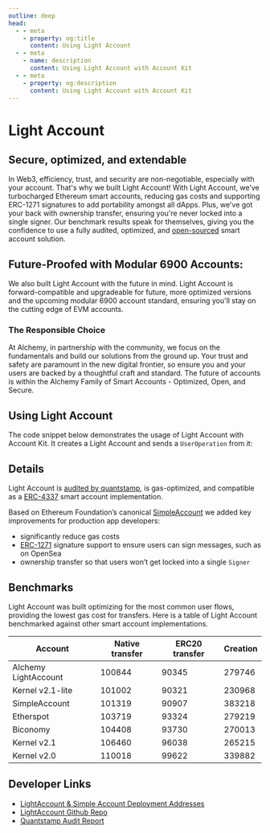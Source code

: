 ```yaml
---
outline: deep
head:
  - - meta
    - property: og:title
      content: Using Light Account
  - - meta
    - name: description
      content: Using Light Account with Account Kit
  - - meta
    - property: og:description
      content: Using Light Account with Account Kit
---
```


# Light Account

## Secure, optimized, and extendable

In Web3, efficiency, trust, and security are non-negotiable, especially with your account. That's why we built Light Account! With Light Account, we’ve turbocharged Ethereum smart accounts, reducing gas costs and supporting ERC-1271 signatures to add portability amongst all dApps. Plus, we've got your back with ownership transfer, ensuring you're never locked into a single signer. Our benchmark results speak for themselves, giving you the confidence to use a fully audited, optimized, and [open-sourced](https://github.com/alchemyplatform/light-account) smart account solution.

## Future-Proofed with Modular 6900 Accounts:

We also built Light Account with the future in mind. Light Account is forward-compatible and upgradeable for future, more optimized versions and the upcoming modular 6900 account standard, ensuring you'll stay on the cutting edge of EVM accounts. 

### The Responsible Choice

At Alchemy, in partnership with the community, we focus on the fundamentals and build our solutions from the ground up. Your trust and safety are paramount in the new digital frontier, so ensure you and your users are backed by a thoughtful craft and standard. The future of accounts is within the Alchemy Family of Smart Accounts - Optimized, Open, and Secure.

## Using Light Account

The code snippet below demonstrates the usage of Light Account with Account Kit. It creates a Light Account and sends a `UserOperation` from it:

<!--@include: ../../getting-started.md{56,68}-->

## Details

Light Account is [audited by quantstamp](https://github.com/alchemyplatform/light-account/blob/main/Quantstamp-Audit.pdf), is gas-optimized, and compatible as a [ERC-4337](https://eips.ethereum.org/EIPS/eip-4337) smart account implementation.

Based on Ethereum Foundation’s canonical [SimpleAccount](https://github.com/eth-infinitism/account-abstraction/blob/develop/contracts/samples/SimpleAccount.sol) we added key improvements for production app developers:

- significantly reduce gas costs
- [ERC-1271](https://eips.ethereum.org/EIPS/eip-1271) signature support to ensure users can sign messages, such as on OpenSea
- ownership transfer so that users won’t get locked into a single `Signer`

## Benchmarks

Light Account was built optimizing for the most common user flows, providing the lowest gas cost for transfers. Here is a table of Light Account benchmarked against other smart account implementations. 

| Account              | Native transfer | ERC20 transfer | Creation |
| -------------------- | --------------- | -------------- | -------- |
| Alchemy LightAccount | 100844          | 90345          | 279746   |
| Kernel v2.1-lite     | 101002          | 90321          | 230968   |
| SimpleAccount        | 101319          | 90907          | 383218   |
| Etherspot            | 103719          | 93324          | 279219   |
| Biconomy             | 104408          | 93730          | 270013   |
| Kernel v2.1          | 106460          | 96038          | 265215   |
| Kernel v2.0          | 110018          | 99622          | 339882   |

## Developer Links

- [LightAccount & Simple Account Deployment Addresses](/smart-accounts/accounts/deployment-addresses)
- [LightAccount Github Repo](https://github.com/alchemyplatform/light-account)
- [Quantstamp Audit Report](https://github.com/alchemyplatform/light-account/blob/main/Quantstamp-Audit.pdf)
